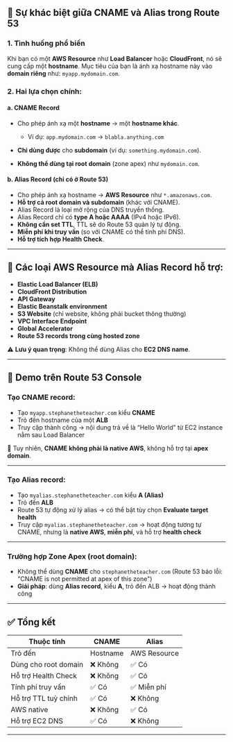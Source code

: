 ## 🔹 Sự khác biệt giữa **CNAME** và **Alias** trong Route 53

### 1. **Tình huống phổ biến**

Khi bạn có một **AWS Resource** như **Load Balancer** hoặc **CloudFront**, nó sẽ cung cấp một **hostname**. Mục tiêu của bạn là ánh xạ hostname này vào **domain riêng** như: `myapp.mydomain.com`.

### 2. Hai lựa chọn chính:

#### a. **CNAME Record**

* Cho phép ánh xạ một **hostname** → một **hostname khác**.

  * Ví dụ: `app.mydomain.com` → `blabla.anything.com`
* **Chỉ dùng được** cho **subdomain** (ví dụ: `something.mydomain.com`).
* **Không thể dùng tại root domain** (zone apex) như `mydomain.com`.

#### b. **Alias Record** (chỉ có ở Route 53)

* Cho phép ánh xạ hostname → **AWS Resource** như `*.amazonaws.com`.
* **Hỗ trợ cả root domain và subdomain** (khác với CNAME).
* Alias Record là loại mở rộng của DNS truyền thống.
* Alias Record chỉ có **type A hoặc AAAA** (IPv4 hoặc IPv6).
* **Không cần set TTL**, TTL sẽ do Route 53 quản lý tự động.
* **Miễn phí khi truy vấn** (so với CNAME có thể tính phí DNS).
* **Hỗ trợ tích hợp Health Check**.

---

## 🔸 Các loại **AWS Resource** mà Alias Record hỗ trợ:

* **Elastic Load Balancer (ELB)**
* **CloudFront Distribution**
* **API Gateway**
* **Elastic Beanstalk environment**
* **S3 Website** (chỉ website, không phải bucket thông thường)
* **VPC Interface Endpoint**
* **Global Accelerator**
* **Route 53 records trong cùng hosted zone**

⚠️ **Lưu ý quan trọng**:
Không thể dùng Alias cho **EC2 DNS name**.

---

## 🔹 Demo trên Route 53 Console

### Tạo **CNAME record**:

* Tạo `myapp.stephanetheteacher.com` kiểu **CNAME**
* Trỏ đến hostname của một **ALB**
* Truy cập thành công → nội dung trả về là “Hello World” từ EC2 instance nằm sau Load Balancer

📌 Tuy nhiên, **CNAME không phải là native AWS**, không hỗ trợ tại **apex domain**.

---

### Tạo **Alias record**:

* Tạo `myalias.stephanetheteacher.com` kiểu **A (Alias)**
* Trỏ đến **ALB**
* Route 53 tự động xử lý alias → có thể bật tùy chọn **Evaluate target health**
* Truy cập `myalias.stephanetheteacher.com` → hoạt động tương tự CNAME, nhưng là **native AWS**, **miễn phí**, và hỗ trợ **health check**

---

### Trường hợp **Zone Apex (root domain)**:

* Không thể dùng **CNAME** cho `stephanetheteacher.com` (Route 53 báo lỗi: "CNAME is not permitted at apex of this zone")
* **Giải pháp**: dùng **Alias record**, kiểu **A**, trỏ đến ALB → hoạt động thành công

---

## ✅ Tổng kết

| Thuộc tính           | CNAME    | Alias        |
| -------------------- | -------- | ------------ |
| Trỏ đến              | Hostname | AWS Resource |
| Dùng cho root domain | ❌ Không  | ✅ Có         |
| Hỗ trợ Health Check  | ❌ Không  | ✅ Có         |
| Tính phí truy vấn    | ✅ Có     | ✅ Miễn phí   |
| Hỗ trợ TTL tuỳ chỉnh | ✅ Có     | ❌ Không      |
| AWS native           | ❌ Không  | ✅ Có         |
| Hỗ trợ EC2 DNS       | ✅ Có     | ❌ Không      |

---